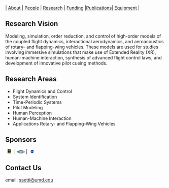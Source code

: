 
| [About](./index.html) | [People](./people-page.html) | [Research](./research-page.html) | [Funding](./funding_page.html) |[Publications](./publications_page.html)| [Equipment](./equipment_page.html) | 

## Research Vision

Modeling, simulation, order reduction, and control of high-order models of the coupled flight dynamics, interactional aerodynamics, and aeroacoustics of rotary- and flapping-wing vehicles. These models are used for studies involving immersive simulations that make use of Extended Reality (XR), human-machine interaction, synthesis of advanced flight control laws, and development of innovative pilot cueing methods. 

## Research Areas

* Flight Dynamics and Control
* System Identification
* Time-Periodic Systems
* Pilot Modeling
* Human Perception 
* Human-Machine Interaction
* Applications Rotary- and Flapping-Wing Vehicles

## Sponsors 

<img src="./assets/img/Army_2.png" width="24"> | <img src="./assets/img/ONR.png" width="24"> | <img src="./assets/img/NASA.png" width="24">

## Contact Us

email: saetti@umd.edu



